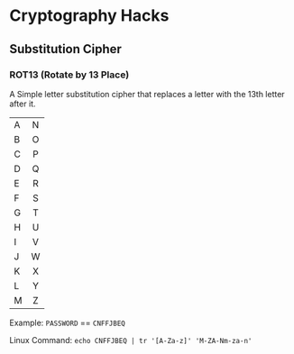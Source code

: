 # Cryptography Hacks

## Substitution Cipher

### ROT13 (Rotate by 13 Place)

A Simple letter substitution cipher that replaces a letter with the 13th letter after it.

|      |       |
| ---- |:-----:|
|   A  |   N   |
|   B  |   O   |
|   C  |   P   |
|   D  |   Q   |
|   E  |   R   |
|   F  |   S   |
|   G  |   T   |
|   H  |   U   |
|   I  |   V   |
|   J  |   W   |
|   K  |   X   |
|   L  |   Y   |
|   M  |   Z   |

Example: `PASSWORD` == `CNFFJBEQ`

Linux Command: `echo CNFFJBEQ | tr '[A-Za-z]' 'M-ZA-Nm-za-n'`
